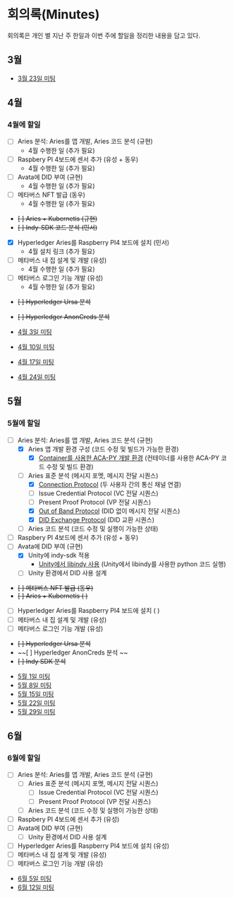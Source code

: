 # 회의록(Minutes)


회의록은 개인 별 지난 주 한일과 이번 주에 할일을 정리한 내용을 담고 있다. 

## 3월 
* [3월 23일 미팅](./2023_3_21.md)

## 4월

### 4월에 할일
* [ ] Aries 분석: Aries를 앱 개발, Aries 코드 분석 (규현) 
  - 4월 수행한 일 (추가 필요)
* [ ] Raspbery PI 4보드에 센서 추가 (유성 + 동우)
  - 4월 수행한 일 (추가 필요)
* [ ] Avata에 DID 부여 (규현)
  - 4월 수행한 일  (추가 필요)
* [ ] 메타버스 NFT 발급 (동우)
  - 4월 수행한 일 (추가 필요)
* ~~[ ] Aries + Kubernetis (규현)~~   
* ~~[ ] Indy-SDK 코드 분석 (민서)~~   
* [X] Hyperledger Aries를 Raspberry PI4 보드에 설치 (민서)
  - 4월 설치 링크 (추가 필요)
* [ ] 메타버스 내 집 설계 및 개발 (유성)
  - 4월 수행한 일 (추가 필요) 
* [ ] 메타버스 로그인 기능 개발 (유성)
  - 4월 수행한 일 (추가 필요)
* ~~[ ] Hyperledger Ursa 분석~~
* ~~[ ] Hyperledger AnonCreds 분석~~ 

* [4월 3일 미팅](./2023_4_3.md)
* [4월 10일 미팅](./2023_4_10.md)
* [4월 17일 미팅](./2023_4_17.md)
* [4월 24일 미팅](./2023_4_24.md)

## 5월

### 5월에 할일
- [ ] Aries 분석: Aries를 앱 개발, Aries 코드 분석 (규현)
  - [x] Aries 앱 개발 환경 구성 (코드 수정 및 빌드가 가능한 환경)
    - [x] [Container를 사용한 ACA-PY 개발 환경](/HyperledgerAries/StartACA-PY.md) (컨테이너를 사용한 ACA-PY 코드 수정 및 빌드 환경)
  - [ ] Aries 표준 분석 (메시지 포멧, 메시지 전달 시퀀스)
    - [x] [Connection Protocol](/HyperledgerAries/HyperledgerAries.md) (두 사용자 간의 통신 채널 연결)
    - [ ] Issue Credential Protocol (VC 전달 시퀀스)
    - [ ] Present Proof Protocol (VP 전달 시퀀스)
    - [x] [Out of Band Protocol](/HyperledgerAries/HyperledgerAries.md) (DID 없이 메시지 전달 시퀀스)
    - [x] [DID Exchange Protocol](/HyperledgerAries/HyperledgerAries.md) (DID 교환 시퀀스)
  - [ ] Aries 코드 분석 (코드 수정 및 실행이 가능한 상태)
- [ ] Raspbery PI 4보드에 센서 추가 (유성 + 동우)
- [ ] Avata에 DID 부여 (규현)
  - [x] Unity에 indy-sdk 적용
    - [Unity에서 libindy 사용](/HyperledgerAries/AvataDID/README.md) (Unity에서 libindy를 사용한 python 코드 실행)
  - [ ] Unity 환경에서 DID 사용 설계
- ~~[ ] 메타버스 NFT 발급 (동우)~~
- ~~[ ] Aries + Kubernetis (  )~~
- [ ] Hyperledger Aries를 Raspberry PI4 보드에 설치 (  )
- [ ] 메타버스 내 집 설계 및 개발 (유성)
- [ ] 메타버스 로그인 기능 개발 (유성)
- ~~[ ] Hyperledger Ursa 분석~~
- ~~[ ] Hyperledger AnonCreds 분석 ~~
- ~~[ ] Indy SDK 분석~~

* [5월 1일 미팅](./2023_05_01.md)
* [5월 8일 미팅](./2023_05_08.md)
* [5월 15일 미팅](./2023_05_15.md)
* [5월 22일 미팅](./2023_05_22.md)
* [5월 29일 미팅](./2023_05_29.md)

## 6월

### 6월에 할일
- [ ] Aries 분석: Aries를 앱 개발, Aries 코드 분석 (규현)
  - [ ] Aries 표준 분석 (메시지 포멧, 메시지 전달 시퀀스)
    - [ ] Issue Credential Protocol (VC 전달 시퀀스)
    - [ ] Present Proof Protocol (VP 전달 시퀀스)
  - [ ] Aries 코드 분석 (코드 수정 및 실행이 가능한 상태)
- [ ] Raspbery PI 4보드에 센서 추가 (유성)
- [ ] Avata에 DID 부여 (규현)
  - [ ] Unity 환경에서 DID 사용 설계
- [ ] Hyperledger Aries를 Raspberry PI4 보드에 설치 (유성)
- [ ] 메타버스 내 집 설계 및 개발 (유성)
- [ ] 메타버스 로그인 기능 개발 (유성)

* [6월 5일 미팅](./2023_06_05.md)
* [6월 12일 미팅](./2023_06_12.md)
